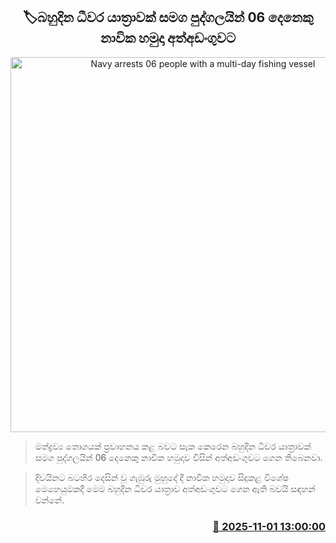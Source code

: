 <p align='center'><b><h2 align='center' title='Navy arrests 06 people with a multi-day fishing vessel'>🏷බහුදින ධීවර යාත්‍රාවක් සමග පුද්ගලයින් 06 දෙනෙකු නාවික හමුදා අත්අඩංගුවට</h2></b></p>
<p align='center'><img src='https://helakuru.sgp1.cdn.digitaloceanspaces.com/esana/images/lib/navy-aa-archived.jpg' width='600' alt='Navy arrests 06 people with a multi-day fishing vessel'></p>

> මත්ද්‍රව්‍ය තොගයක් ප්‍රවාහනය කළ බවට සැක කෙරෙන බහුදින ධීවර යාත්‍රාවක් සමග පුද්ගලයින් 06 දෙනෙකු නාවික හමුදාව විසින් අත්අඩංගුවට ගෙන තිබෙනවා.

> දිවයිනට බටහිර දෙසින් වූ ගැඹුරු මුහුදේ දී නාවික හමුදාව සිදුකළ විශේෂ මෙහෙයුමකදී මෙම බහුදින ධීවර යාත්‍රාව අත්අඩංගුවට ගෙන ඇති බවයි සඳහන් වන්නේ.



<h3 align='right'><a href='https://www.helakuru.lk/esana/p/115006/'>📅 2025-11-01 13:00:00</a></h3>
